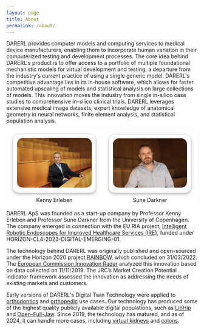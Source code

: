 ```yaml
---
layout: page
title: About
permalink: /about/
---
```


<style>

.photo{
    display: inline-block; /* Ensure the container is sized to its content */
    text-align: center;
    background-color: white;
    box-shadow: 0 2px 4px rgba(0, 0, 0, 0.1), 0 4px 10px rgba(0, 0, 0, 0.2);
    border: 1px solid #ddd;
    border-radius: 15px;
    padding: 10px; /* Adjusted padding for tighter spacing */
    margin: 10px; /* Added margin for spacing between containers */
}

.photo img {
    border-radius: 15px;
}

.photo-table {
    border: hidden !important; /* Remove borders with !important */
    border-collapse: collapse !important; /* Collapse table borders */
    text-align: center;
}

.photo-table td
{
    border: hidden !important; /* Remove borders with !important */
    border-collapse: collapse !important; /* Collapse table borders */
    background-color: #ffffff !important; /* Remove background color */
}

</style>


DARERL provides computer models and computing services to medical device manufacturers, enabling them to incorporate human variation in their computerized testing and development processes. The core idea behind DARERL's product is to offer access to a portfolio of multiple foundational mechanistic models for virtual development and testing, a departure from the industry's current practice of using a single generic model. DARERL's competitive advantage lies in its in-house software, which allows for faster automated upscaling of models and statistical analysis on large collections of models. This innovation moves the industry from single in-silico case studies to comprehensive in-silico clinical trials. DARERL leverages extensive medical image datasets, expert knowledge of anatomical geometry in neural networks, finite element analysis, and statistical population analysis.


<table class="photo-table">
  <tbody>
    <tr>
      <td>
        <div class="photo">
            <img width="256px" src="/assets/images/kenny.jpg" alt="Kenny Erleben">
        </div> 
        Kenny Erleben
        </td>
        <td>
        <div class="photo">
            <img width="256px" src="/assets/images/sune.jpeg" alt="Sune Darkner">
        </div>
        Sune Darkner
        </td>
    </tr>
  </tbody>
</table>


DARERL ApS was founded as a start-up company by Professor Kenny Erleben and Professor Sune Darkner from the University of Copenhagen.
The company emerged in connection with the EU RIA project, [Intelligent Robotic Endoscopes for Improved Healthcare Services (IRE)](https://ec.europa.eu/info/funding-tenders/opportunities/portal/screen/how-to-participate/org-details/999999999/project/101135082/program/43108390/details), funded under HORIZON-CL4-2023-DIGITAL-EMERGING-01.

The technology behind DARERL was originally published
and open-sourced under the Horizon 2020 project [RAINBOW](https://rainbow.ku.dk/),
which concluded on 31/03/2022.
The [European Commission Innovation Radar](https://innovation-radar.ec.europa.eu/innovation/35799) analyzed this innovation based on data
collected on 11/11/2019.
The JRC’s Market Creation Potential indicator framework assessed the innovation
as addressing the needs of existing markets and customers.

Early versions of DARERL's Digital Twin Technology were applied to [orthodontics](https://di.ku.dk/english/news/2024/straightening-teeth-ai-can-help/) and [orthopedic](https://di.ku.dk/english/news/2022/diku-creates-digital-twins-of-the-future/) use cases.
Our technology has produced some of the highest quality publicly available digital populations, such as [LibHip](https://github.com/diku-dk/libhip) and [Open-Full-Jaw](https://github.com/diku-dk/Open-Full-Jaw). 
Since 2019, the technology has matured, and as of 2024, it can handle more cases, including [virtual kidneys](https://github.com/diku-dk/RenalVesselSeg) and [colons](https://ire4health.eu).
